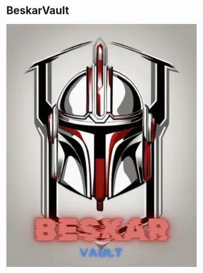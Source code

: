 # BeskarVault

![alt text](https://github.com/KryzeWrenIDE/BeskarVault/blob/main/BeskarVault.PNG?raw=true)
